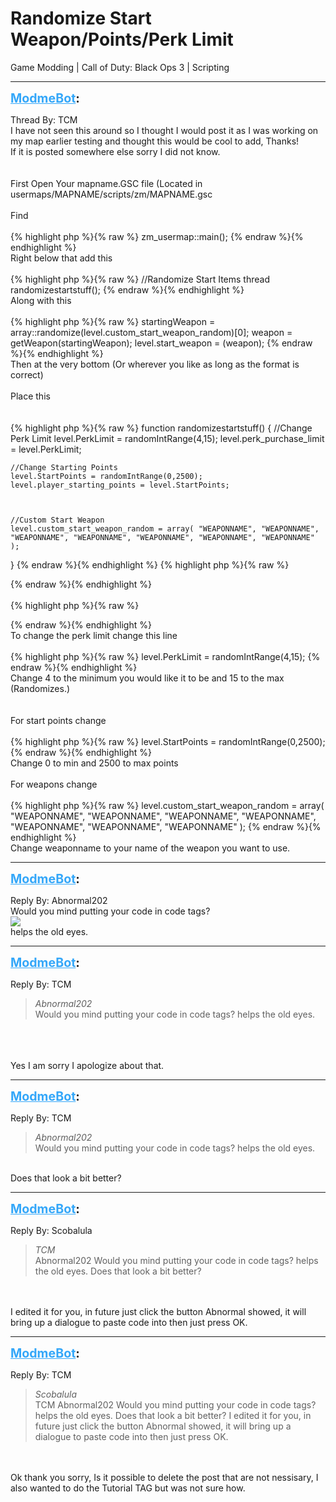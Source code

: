 # Randomize Start Weapon/Points/Perk Limit
Game Modding | Call of Duty: Black Ops 3 | Scripting

---
<strong style="font-size: 1.4em;"><span style="text-decoration: underline;text-decoration-color: #34a7f9;"><span style="color:#34a7f9;">ModmeBot</span></span>:</strong>

<p>Thread By: TCM<br />I have not seen this around so I thought I would post it as I was working on my map earlier testing and thought this would be cool to add, Thanks!<br />If it is posted somewhere else sorry I did not know.<br /> <br /> <br />First Open Your mapname.GSC file (Located in usermaps/MAPNAME/scripts/zm/MAPNAME.gsc<br /> <br />Find <br /> <br />{% highlight php %}{% raw %}
zm_usermap::main();
{% endraw %}{% endhighlight %}
 <br />Right below that add this<br /> <br />{% highlight php %}{% raw %}
//Randomize Start Items
thread randomizestartstuff();
{% endraw %}{% endhighlight %}
 <br />Along with this<br /> <br />{% highlight php %}{% raw %}
startingWeapon = array::randomize(level.custom_start_weapon_random)[0];
	weapon = getWeapon(startingWeapon);
	level.start_weapon = (weapon);
{% endraw %}{% endhighlight %}
 <br />Then at the very bottom (Or wherever you like as long as the format is correct)<br /> <br />Place this<br /> <br /> <br />{% highlight php %}{% raw %}
function randomizestartstuff()
{
    //Change Perk Limit
    level.PerkLimit = randomIntRange(4,15);
    level.perk_purchase_limit = level.PerkLimit;

    //Change Starting Points
    level.StartPoints = randomIntRange(0,2500);
    level.player_starting_points = level.StartPoints;

     

    //Custom Start Weapon
    level.custom_start_weapon_random = array( "WEAPONNAME", "WEAPONNAME", "WEAPONNAME", "WEAPONNAME", "WEAPONNAME", "WEAPONNAME", "WEAPONNAME" ); 
}
{% endraw %}{% endhighlight %}
{% highlight php %}{% raw %}

{% endraw %}{% endhighlight %}
 <br /> <br />{% highlight php %}{% raw %}

{% endraw %}{% endhighlight %}
 <br />To change the perk limit change this line <br /> <br />{% highlight php %}{% raw %}
level.PerkLimit = randomIntRange(4,15);
{% endraw %}{% endhighlight %}
 <br />Change 4 to the minimum you would like it to be and 15 to the max (Randomizes.)<br /> <br /> <br />For start points change <br /> <br />{% highlight php %}{% raw %}
level.StartPoints = randomIntRange(0,2500);
{% endraw %}{% endhighlight %}
 <br />Change 0 to min and 2500 to max points<br /> <br />For weapons change<br /> <br />{% highlight php %}{% raw %}
level.custom_start_weapon_random = array( "WEAPONNAME", "WEAPONNAME", "WEAPONNAME", "WEAPONNAME", "WEAPONNAME", "WEAPONNAME", "WEAPONNAME" ); 
{% endraw %}{% endhighlight %}
 <br />Change weaponname to your name of the weapon you want to use.</p>

---
<strong style="font-size: 1.4em;"><span style="text-decoration: underline;text-decoration-color: #34a7f9;"><span style="color:#34a7f9;">ModmeBot</span></span>:</strong>

<p>Reply By: Abnormal202<br />Would you mind putting your code in code tags?<br /><img style="max-width: 500px;" src="https://imgur.com/l9KpKZa.png"><br />helps the old eyes.</p>

---
<strong style="font-size: 1.4em;"><span style="text-decoration: underline;text-decoration-color: #34a7f9;"><span style="color:#34a7f9;">ModmeBot</span></span>:</strong>

<p>Reply By: TCM<br /><blockquote><em>Abnormal202</em><br />Would you mind putting your code in code tags? helps the old eyes.</blockquote><br /> <br /> <br />Yes I am sorry I apologize about that.</p>

---
<strong style="font-size: 1.4em;"><span style="text-decoration: underline;text-decoration-color: #34a7f9;"><span style="color:#34a7f9;">ModmeBot</span></span>:</strong>

<p>Reply By: TCM<br /><blockquote><em>Abnormal202</em><br />Would you mind putting your code in code tags? helps the old eyes.</blockquote><br /> Does that look a bit better?</p>

---
<strong style="font-size: 1.4em;"><span style="text-decoration: underline;text-decoration-color: #34a7f9;"><span style="color:#34a7f9;">ModmeBot</span></span>:</strong>

<p>Reply By: Scobalula<br /><blockquote><em>TCM</em><br />Abnormal202 Would you mind putting your code in code tags? helps the old eyes.  Does that look a bit better?</blockquote><br /> <br />I edited it for you, in future just click the button Abnormal showed, it will bring up a dialogue to paste code into then just press OK.</p>

---
<strong style="font-size: 1.4em;"><span style="text-decoration: underline;text-decoration-color: #34a7f9;"><span style="color:#34a7f9;">ModmeBot</span></span>:</strong>

<p>Reply By: TCM<br /><blockquote><em>Scobalula</em><br />TCM Abnormal202 Would you mind putting your code in code tags? helps the old eyes.  Does that look a bit better?   I edited it for you, in future just click the button Abnormal showed, it will bring up a dialogue to paste code into then just press OK.</blockquote><br /> <br />Ok thank you sorry, Is it possible to delete the post that are not nessisary, I also wanted to do the Tutorial TAG but was not sure how.</p>
